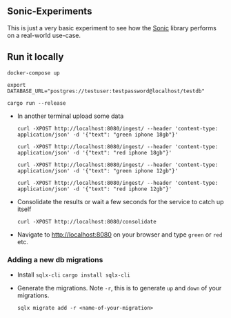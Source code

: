 ## Sonic-Experiments

This is just a very basic experiment to see how the [Sonic](https://github.com/valeriansaliou/sonic) library performs on a real-world use-case.

## Run it locally

  `docker-compose up`

  `export DATABASE_URL="postgres://testuser:testpassword@localhost/testdb"`

  `cargo run --release`

- In another terminal upload some data

    ```
    curl -XPOST http://localhost:8080/ingest/ --header 'content-type: application/json' -d '{"text": "green iphone 18gb"}'

    curl -XPOST http://localhost:8080/ingest/ --header 'content-type: application/json' -d '{"text": "red iphone 18gb"}'

    curl -XPOST http://localhost:8080/ingest/ --header 'content-type: application/json' -d '{"text": "green iphone 12gb"}'

    curl -XPOST http://localhost:8080/ingest/ --header 'content-type: application/json' -d '{"text": "red iphone 12gb"}'
    ```

- Consolidate the results or wait a few seconds for the service to catch up itself

    ```
    curl -XPOST http://localhost:8080/consolidate
    ```

- Navigate to <http://localhost:8080> on your browser and type `green` or `red` etc.

### Adding a new db migrations

- Install `sqlx-cli`
  `cargo install sqlx-cli`

- Generate the migrations. Note `-r`, this is to generate `up` and `down` of your migrations.

  ```
  sqlx migrate add -r <name-of-your-migration>
  ```
